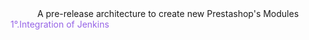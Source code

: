 <center>A pre-release architecture to create new Prestashop's Modules</center>
<span style="color:rgb(150,100,230)">1&deg;.Integration of Jenkins</span>


